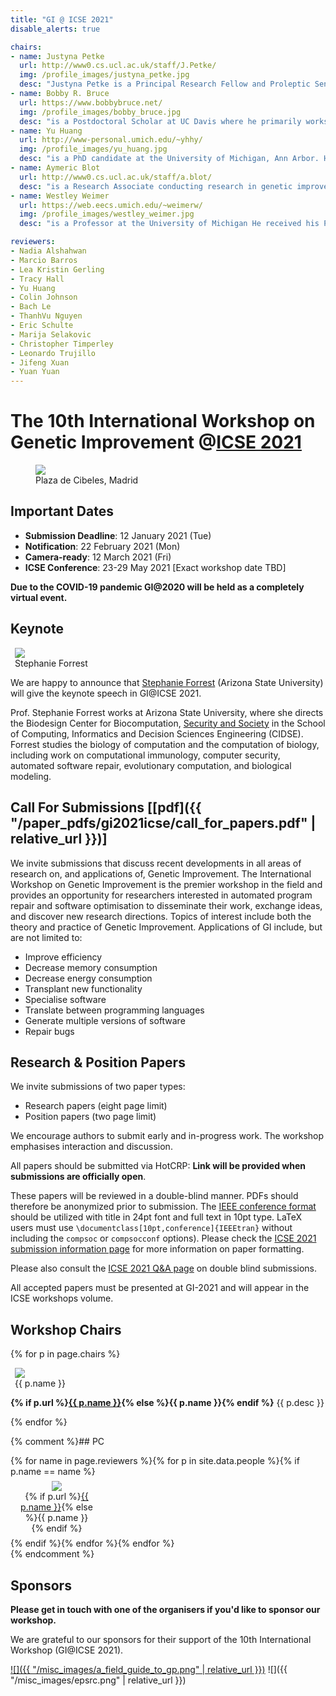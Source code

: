 ```yaml
---
title: "GI @ ICSE 2021"
disable_alerts: true

chairs:
- name: Justyna Petke
  url: http://www0.cs.ucl.ac.uk/staff/J.Petke/
  img: /profile_images/justyna_petke.jpg
  desc: "Justyna Petke is a Principal Research Fellow and Proleptic Senior Lecturer (Associate Prof.), conducting research in genetic improvement. She has a doctorate in Computer Science from University of Oxford and is now at the Centre for Research on Evolution, Search and Testing (CREST) in University College London. She has published on applications of genetic improvement. Her work on the subject was awarded a Silver and a Gold ’Humie’ at GECCO 2014 and GECCO 2016 as well as an ACM SIGSOFT Distinguished Paper Award at ISSTA 2015. She was the PC co-Chair for the International Symposium on Search-Based Software Engineering in 2017. She also organised six Genetic Improvement Workshops. She currently serves on the editorial board of the Genetic Programming and Evolvable Machines journal."
- name: Bobby R. Bruce
  url: https://www.bobbybruce.net/
  img: /profile_images/bobby_bruce.jpg
  desc: "is a Postdoctoral Scholar at UC Davis where he primarily works on the gem5 computer architecture simulator. Prior to UC Davis, Bobby carried out research into the automatic optimization of Java bytecode at UCLA. His research interests are centred around Search-based Software Engineering, and its application to improving software performance."
- name: Yu Huang
  url: http://www-personal.umich.edu/~yhhy/
  img: /profile_images/yu_huang.jpg
  desc: "is a PhD candidate at the University of Michigan, Ann Arbor. Her research includes applying GI-based automated program repair (APR) techniques in embedded systems and human factors in software automation with a focus on human bias against automated tools in code review. She has served as the organizer for multiple Diversity, Equivalence and Inclusion events hosted at University of Michigan. She was also in charge of the social media for GI 2020 to advertise the event and connect researchers and practitioners in the community. Currently she is serving as the Social Media Chair for GI 2021."
- name: Aymeric Blot
  url: http://www0.cs.ucl.ac.uk/staff/a.blot/
  desc: "is a Research Associate conducting research in genetic improvement at the CREST and SOLAR groups in University College London. He received in 2018 a doctorate from the University of Lille following work on automated algorithm design for multi-objective combinatorial optimisation. His research focuses on strengthening GI techniques using knowledge from automated machine learning, algorithm configuration, and evolutionary computation. He maintains and evolves the community website on genetic improvement."
- name: Westley Weimer
  url: https://web.eecs.umich.edu/~weimerw/
  img: /profile_images/westley_weimer.jpg
  desc: "is a Professor at the University of Michigan He received his PhD from the University of California at Berkeley. His research interests include reducing the costs associated with software development at scale (particularly through automated program repair) as well as program analysis, formal verification, and human linguistic and visual interaction with software. He is a senior member of the Association for Computing Machinery and his work has led to over eleven thousand citations and several awards, including three ‘Humies’ and ICSE 2019 Most Influential paper for his work on using Genetic Improvement for bug fixing. He also organised five Genetic Improvement workshops."

reviewers:
- Nadia Alshahwan
- Marcio Barros
- Lea Kristin Gerling
- Tracy Hall
- Yu Huang
- Colin Johnson
- Bach Le
- ThanhVu Nguyen
- Eric Schulte
- Marija Selakovic
- Christopher Timperley
- Leonardo Trujillo
- Jifeng Xuan
- Yuan Yuan
---
```


# The 10th International Workshop on Genetic Improvement @[ICSE 2021](https://conf.researchr.org/home/icse-2021)


<figure class="figure">
  <img class="figure-img img-fluid" src="https://conf.researchr.org/getImage/icse-2021/carousel/palacio_de_cibeles.jpg">
  <figcaption class="figure-caption text-right">Plaza de Cibeles, Madrid</figcaption>
</figure>

## Important Dates

- **Submission Deadline**: 12 January 2021 (Tue)
- **Notification**: 22 February 2021 (Mon)
- **Camera-ready**: 12 March 2021 (Fri)
- **ICSE Conference**: 23-29 May 2021 [Exact workshop date TBD]

**Due to the COVID-19 pandemic GI@2020 will be held as a completely virtual event.**

## Keynote

<figure class="figure float-right" style="margin: auto 0.5em;">
  <img class="figure-img rounded img-thumbnail" style="max-width: 200px; max-height: 160px;" src="{{ "/profile_images/stephanie_forrest.jpg" | relative_url }}" onerror="this.onerror=null; this.src='{{ "/profile_images/empty.jpg" | relative_url }}'" />
  <figcaption class="figure-caption text-right">Stephanie Forrest</figcaption>
</figure>

We are happy to announce that [Stephanie Forrest](https://forrest.biodesign.asu.edu/index.html) (Arizona State University) will give the keynote speech in GI@ICSE 2021.

Prof. Stephanie Forrest works at Arizona State University, where she directs the Biodesign Center for Biocomputation, [Security and Society](https://biodesign.asu.edu/Research/Centers/biocomputing-security-and-society) in the School of Computing, Informatics and Decision Sciences Engineering (CIDSE).
Forrest studies the biology of computation and the computation of biology, including work on computational immunology, computer security, automated software repair, evolutionary computation, and biological modeling.


## <a name="CFP"></a> Call For Submissions [[pdf]({{ "/paper_pdfs/gi2021icse/call_for_papers.pdf" | relative_url }})]

We invite submissions that discuss recent developments in all areas of research on, and applications of, Genetic Improvement.
The International Workshop on Genetic Improvement is the premier workshop in the field and provides an opportunity for researchers interested in automated program repair and software optimisation to disseminate their work, exchange ideas, and discover new research directions.
Topics of interest include both the theory and practice of Genetic Improvement. Applications of GI include, but are not limited to:

- Improve efficiency
- Decrease memory consumption
- Decrease energy consumption
- Transplant new functionality
- Specialise software
- Translate between programming languages
- Generate multiple versions of software
- Repair bugs


## Research & Position Papers

We invite submissions of two paper types:
- Research papers (eight page limit)
- Position papers (two page limit)

We encourage authors to submit early and in-progress work.
The workshop emphasises interaction and discussion.

All papers should be submitted via HotCRP: **Link will be provided when submissions are officially open**.

These papers will be reviewed in a double-blind manner. PDFs should therefore be anonymized prior to submission.
The [IEEE conference format](https://www.ieee.org/conferences/publishing/templates.html) should be utilized with title in 24pt font and full text in 10pt type.  LaTeX users must use `\documentclass[10pt,conference]{IEEEtran}` without including the `compsoc` or `compsocconf` options). Please check the [ICSE 2021 submission information page](https://conf.researchr.org/track/icse-2021/icse-2021-papers#how-to-submit) for more information on paper formatting.


Please also consult the [ICSE 2021 Q&A page](https://conf.researchr.org/track/icse-2021/icse-2021-submitting-to-icse2021--q-a) on double blind submissions.

All accepted papers must be presented at GI-2021 and will appear in the ICSE workshops volume.


## Workshop Chairs

{% for p in page.chairs %}
<figure class="figure float-right" style="margin: auto 0.5em;">
  <img class="figure-img rounded img-thumbnail" style="max-width: 200px; max-height: 140px" src="{{ p.img | relative_url }}" onerror="this.onerror=null; this.src='{{ "/profile_images/empty.jpg" | relative_url }}'">
  <figcaption class="figure-caption text-right">{{ p.name }}</figcaption>
</figure>

<p class="clearfix">
  <b>{% if p.url %}<a href="{{ p.url }}">{{ p.name }}</a>{% else %}{{ p.name }}{% endif %}</b> {{ p.desc }}
</p>
{% endfor %}


{% comment %}## PC

<div class="row justify-content-around">
{% for name in page.reviewers %}{% for p in site.data.people %}{% if p.name == name %}
<figure class="figure" style="text-align: center; margin: 0.5em 1em; width: 120px;">
  <img class="figure-img rounded img-thumbnail" style="max-width: 120px; max-height: 120px;" src="{{ p.img | relative_url }}" onerror="this.onerror=null; this.src='{{ "/profile_images/empty.jpg" | relative_url }}'" />
  <figcaption class="figure-caption">{% if p.url %}<a href="{{ p.url }}">{{ p.name }}</a>{% else %}{{ p.name }}{% endif %}</figcaption>
</figure>{% endif %}{% endfor %}{% endfor %}
</div>
{% endcomment %}


## Sponsors

**Please get in touch with one of the organisers if you'd like to sponsor our workshop.**

We are grateful to our sponsors for their support of the 10th International Workshop (GI@ICSE 2021).

[![]({{ "/misc_images/a_field_guide_to_gp.png" | relative_url }})](http://www.gp-field-guide.org.uk/) ![]({{ "/misc_images/epsrc.png" | relative_url }})
